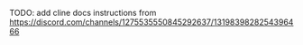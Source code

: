 TODO: add cline docs instructions from https://discord.com/channels/1275535550845292637/1319839828254396466